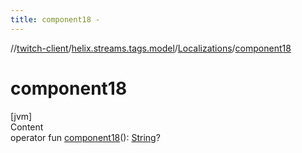 ```yaml
---
title: component18 -
---
```

//[twitch-client](../../index.md)/[helix.streams.tags.model](../index.md)/[Localizations](index.md)/[component18](component18.md)



# component18  
[jvm]  
Content  
operator fun [component18](component18.md)(): [String](https://kotlinlang.org/api/latest/jvm/stdlib/kotlin/-string/index.html)?  



